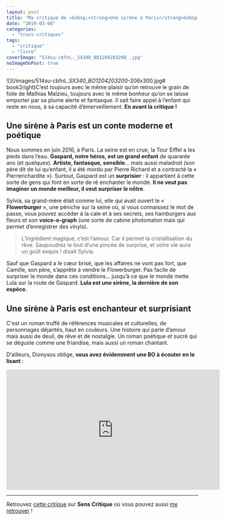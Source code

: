 ```yaml
---
layout: post
title: "Ma critique de «&nbsp;<strong>Une sirène à Paris</strong>&nbsp;» de <em>Mathias Malzieu</em>"
date: "2019-03-08"
categories: 
  - "trucs-critiques"
tags: 
  - "critique"
  - "livre"
coverImage: "514su-cbfnL._SX340_BO1204203200_.jpg"
noImageOnPost: true
---
```


![](/images/514su-cbfnL._SX340_BO1204203200_-206x300.jpg# book2right)C’est toujours avec le même plaisir qu’on retrouve le grain de folie de Mathias Malzieu, toujours avec le même bonheur qu’on se laisse emporter par sa plume alerte et fantasque. Il sait faire appel à l’enfant qui reste en nous, à sa capacité d’émerveillement. **En avant la critique !**

## **Une sirène à Paris** est un conte moderne et poétique

Nous sommes en juin 2016, à Paris. La seine est en crue, la Tour Eiffel a les pieds dans l’eau. **Gaspard, notre héros, est un grand enfant** de quarante ans (et quelques). **Artiste, fantasque, sensible**… mais aussi maladroit (son père dit de lui qu’enfant, il a été mordu par Pierre Richard et a contracté la « Pierrerichardite »). Surtout, Gaspard est un **surprisier** : il appartient à cette sorte de gens qui font en sorte de ré enchanter le monde. **Il ne veut pas imaginer un monde meilleur, il veut surpriser le nôtre**.

Sylvia, sa grand-mère était comme lui, elle qui avait ouvert le « **Flowerburger** », une péniche sur la seine où, si vous connaissez le mot de passe, vous pouvez accéder à la cale et à ses secrets, ses hamburgers aux fleurs et son **voice-o-graph** (une sorte de cabine photomaton mais qui permet d’enregistrer des vinyls).

<blockquote class="citation">L’ingrédient magique, c’est l’amour. Car il permet la cristallisation du rêve. Saupoudrez le tout d’une pincée de surprise, et votre vie aura un goût exquis ! disait Sylvia.</blockquote>

Sauf que Gaspard a le cœur brisé, que les affaires ne vont pas fort, que Camille, son père, s’apprête à vendre le Flowerburger. Pas facile de surpriser le monde dans ces conditions… jusqu’à ce que le monde mette Lula sur la route de Gaspard. **Lula est une sirène, la dernière de son espèce**.

## **Une sirène à Paris** est enchanteur et surprisiant

C'est un roman truffé de références musicales et culturelles, de personnages déjantés, haut en couleurs. Une histoire qui parle d’amour mais aussi de deuil, de rêve et de nostalgie. Un roman poétique et sucré qui se déguste comme une friandise, mais aussi un roman chantant.

D’ailleurs, Dionysos oblige, **vous avez évidemment une BO à écouter en le lisant** :

<div class="center"><iframe width="560" height="315" src="https://www.youtube-nocookie.com/embed/HzQHB-udAw0" frameborder="0" allow="accelerometer; autoplay; encrypted-media; gyroscope; picture-in-picture" allowfullscreen></iframe></div>

* * *

Retrouvez [cette critique](https://www.senscritique.com/livre/Une_sirene_a_Paris/critique/190356655) sur **Sens Critique** où vous pouvez aussi [me retrouver](http://www.senscritique.com/Arnaud_Malon) !
